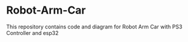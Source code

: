 # Robot-Arm-Car
This repository contains code and diagram for Robot Arm Car with PS3 Controller and esp32
